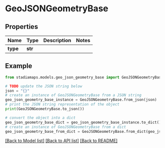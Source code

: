 # GeoJSONGeometryBase


## Properties

Name | Type | Description | Notes
------------ | ------------- | ------------- | -------------
**type** | **str** |  | 

## Example

```python
from stadiamaps.models.geo_json_geometry_base import GeoJSONGeometryBase

# TODO update the JSON string below
json = "{}"
# create an instance of GeoJSONGeometryBase from a JSON string
geo_json_geometry_base_instance = GeoJSONGeometryBase.from_json(json)
# print the JSON string representation of the object
print(GeoJSONGeometryBase.to_json())

# convert the object into a dict
geo_json_geometry_base_dict = geo_json_geometry_base_instance.to_dict()
# create an instance of GeoJSONGeometryBase from a dict
geo_json_geometry_base_from_dict = GeoJSONGeometryBase.from_dict(geo_json_geometry_base_dict)
```
[[Back to Model list]](../README.md#documentation-for-models) [[Back to API list]](../README.md#documentation-for-api-endpoints) [[Back to README]](../README.md)


